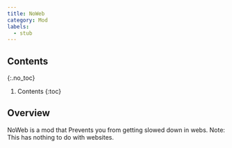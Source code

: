 ```yaml
---
title: NoWeb
category: Mod
labels:
  - stub
---
```

## Contents
{:.no_toc}
1. Contents
{:toc}

## Overview
NoWeb is a mod that Prevents you from getting slowed down in webs. Note: This has nothing to do with websites.
